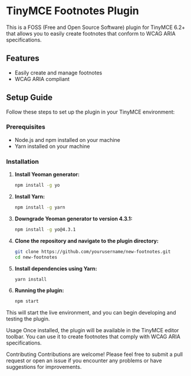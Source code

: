 # TinyMCE Footnotes Plugin

This is a FOSS (Free and Open Source Software) plugin for TinyMCE 6.2+ that allows you to easily create footnotes that conform to WCAG ARIA specifications.

## Features

- Easily create and manage footnotes
- WCAG ARIA compliant

## Setup Guide

Follow these steps to set up the plugin in your TinyMCE environment:

### Prerequisites

- Node.js and npm installed on your machine
- Yarn installed on your machine

### Installation

1. **Install Yeoman generator:**

   ```bash
   npm install -g yo

2. **Install Yarn:**

   ```bash
   npm install -g yarn

3. **Downgrade Yeoman generator to version 4.3.1:**

   ```bash
   npm install -g yo@4.3.1

4. **Clone the repository and navigate to the plugin directory:**

   ```bash
   git clone https://github.com/yourusername/new-footnotes.git
   cd new-footnotes

5. **Install dependencies using Yarn:**

   ```bash
   yarn install

6. **Running the plugin:**

   ```bash
   npm start
This will start the live environment, and you can begin developing and testing the plugin.

Usage
Once installed, the plugin will be available in the TinyMCE editor toolbar. You can use it to create footnotes that comply with WCAG ARIA specifications.

Contributing
Contributions are welcome! Please feel free to submit a pull request or open an issue if you encounter any problems or have suggestions for improvements.
